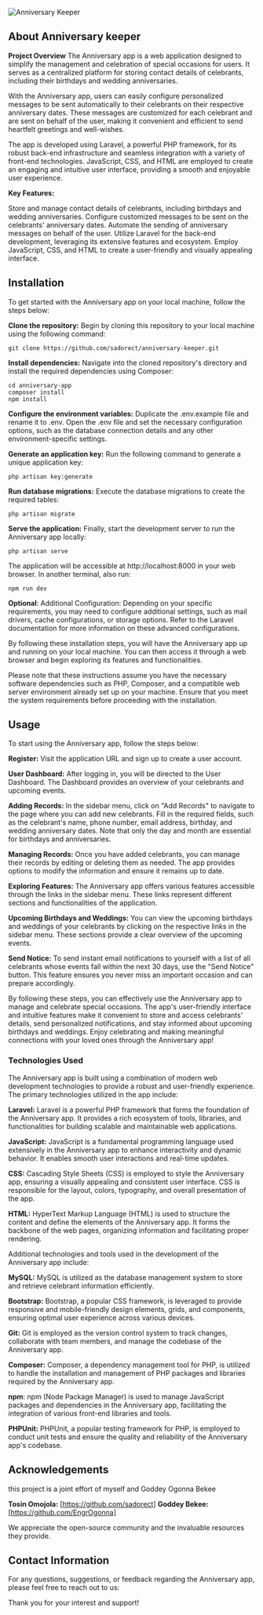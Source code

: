 ![Anniversary Keeper](/frontend/src/images/anniversary-keeper.png)



## About Anniversary keeper

**Project Overview**
The Anniversary app is a web application designed to simplify the management and celebration of special occasions for users. It serves as a centralized platform for storing contact details of celebrants, including their birthdays and wedding anniversaries.

With the Anniversary app, users can easily configure personalized messages to be sent automatically to their celebrants on their respective anniversary dates. These messages are customized for each celebrant and are sent on behalf of the user, making it convenient and efficient to send heartfelt greetings and well-wishes.

The app is developed using Laravel, a powerful PHP framework, for its robust back-end infrastructure and seamless integration with a variety of front-end technologies. JavaScript, CSS, and HTML are employed to create an engaging and intuitive user interface, providing a smooth and enjoyable user experience.

**Key Features:**

Store and manage contact details of celebrants, including birthdays and wedding anniversaries.
Configure customized messages to be sent on the celebrants' anniversary dates.
Automate the sending of anniversary messages on behalf of the user.
Utilize Laravel for the back-end development, leveraging its extensive features and ecosystem.
Employ JavaScript, CSS, and HTML to create a user-friendly and visually appealing interface.

## Installation
To get started with the Anniversary app on your local machine, follow the steps below:

**Clone the repository:** Begin by cloning this repository to your local machine using the following command:

```
git clone https://github.com/sadorect/anniversary-keeper.git
```

**Install dependencies:** Navigate into the cloned repository's directory and install the required dependencies using Composer:

```
cd anniversary-app
composer install
npm install
```
**Configure the environment variables:** Duplicate the .env.example file and rename it to .env. Open the .env file and set the necessary configuration options, such as the database connection details and any other environment-specific settings.

**Generate an application key:** 
Run the following command to generate a unique application key:

```
php artisan key:generate
```

**Run database migrations:** 
Execute the database migrations to create the required tables:
```
php artisan migrate
```
**Serve the application:** Finally, start the development server to run the Anniversary app locally:

```
php artisan serve
```
The application will be accessible at http://localhost:8000 in your web browser.
In another terminal, also run:

```
npm run dev
```

**Optional**: Additional Configuration: Depending on your specific requirements, you may need to configure additional settings, such as mail drivers, cache configurations, or storage options. Refer to the Laravel documentation for more information on these advanced configurations.

By following these installation steps, you will have the Anniversary app up and running on your local machine. You can then access it through a web browser and begin exploring its features and functionalities.

Please note that these instructions assume you have the necessary software dependencies such as PHP, Composer, and a compatible web server environment already set up on your machine. Ensure that you meet the system requirements before proceeding with the installation.

## Usage
To start using the Anniversary app, follow the steps below:

**Register:** Visit the application URL and sign up to create a user account.

**User Dashboard:** After logging in, you will be directed to the User Dashboard. The Dashboard provides an overview of your celebrants and upcoming events.

**Adding Records:** In the sidebar menu, click on "Add Records" to navigate to the page where you can add new celebrants. Fill in the required fields, such as the celebrant's name, phone number, email address, birthday, and wedding anniversary dates. Note that only the day and month are essential for birthdays and anniversaries.

**Managing Records:** Once you have added celebrants, you can manage their records by editing or deleting them as needed. The app provides options to modify the information and ensure it remains up to date.

**Exploring Features:** The Anniversary app offers various features accessible through the links in the sidebar menu. These links represent different sections and functionalities of the application.

**Upcoming Birthdays and Weddings:** You can view the upcoming birthdays and weddings of your celebrants by clicking on the respective links in the sidebar menu. These sections provide a clear overview of the upcoming events.

**Send Notice:** To send instant email notifications to yourself with a list of all celebrants whose events fall within the next 30 days, use the "Send Notice" button. This feature ensures you never miss an important occasion and can prepare accordingly.

By following these steps, you can effectively use the Anniversary app to manage and celebrate special occasions. The app's user-friendly interface and intuitive features make it convenient to store and access celebrants' details, send personalized notifications, and stay informed about upcoming birthdays and weddings. Enjoy celebrating and making meaningful connections with your loved ones through the Anniversary app!

### Technologies Used
The Anniversary app is built using a combination of modern web development technologies to provide a robust and user-friendly experience. The primary technologies utilized in the app include:

**Laravel:** Laravel is a powerful PHP framework that forms the foundation of the Anniversary app. It provides a rich ecosystem of tools, libraries, and functionalities for building scalable and maintainable web applications.

**JavaScript:** JavaScript is a fundamental programming language used extensively in the Anniversary app to enhance interactivity and dynamic behavior. It enables smooth user interactions and real-time updates.

**CSS:** Cascading Style Sheets (CSS) is employed to style the Anniversary app, ensuring a visually appealing and consistent user interface. CSS is responsible for the layout, colors, typography, and overall presentation of the app.

**HTML:** HyperText Markup Language (HTML) is used to structure the content and define the elements of the Anniversary app. It forms the backbone of the web pages, organizing information and facilitating proper rendering.

Additional technologies and tools used in the development of the Anniversary app include:

**MySQL:** MySQL is utilized as the database management system to store and retrieve celebrant information efficiently.

**Bootstrap:** Bootstrap, a popular CSS framework, is leveraged to provide responsive and mobile-friendly design elements, grids, and components, ensuring optimal user experience across various devices.

**Git:** Git is employed as the version control system to track changes, collaborate with team members, and manage the codebase of the Anniversary app.

**Composer:** Composer, a dependency management tool for PHP, is utilized to handle the installation and management of PHP packages and libraries required by the Anniversary app.

**npm**: npm (Node Package Manager) is used to manage JavaScript packages and dependencies in the Anniversary app, facilitating the integration of various front-end libraries and tools.

**PHPUnit:** PHPUnit, a popular testing framework for PHP, is employed to conduct unit tests and ensure the quality and reliability of the Anniversary app's codebase.

## Acknowledgements
this project is a joint effort of myself and Goddey Ogonna Bekee

**Tosin Omojola:** [https://github.com/sadorect]
**Goddey Bekee:** [https://github.com/EngrOgonna]

We appreciate the open-source community and the invaluable resources they provide.

## Contact Information
For any questions, suggestions, or feedback regarding the Anniversary app, please feel free to reach out to us:


Thank you for your interest and support!